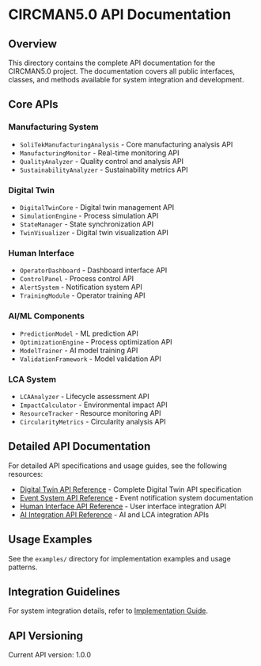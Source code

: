 # CIRCMAN5.0 API Documentation

## Overview
This directory contains the complete API documentation for the CIRCMAN5.0 project. The documentation covers all public interfaces, classes, and methods available for system integration and development.

## Core APIs

### Manufacturing System
- `SoliTekManufacturingAnalysis` - Core manufacturing analysis API
- `ManufacturingMonitor` - Real-time monitoring API
- `QualityAnalyzer` - Quality control and analysis API
- `SustainabilityAnalyzer` - Sustainability metrics API

### Digital Twin
- `DigitalTwinCore` - Digital twin management API
- `SimulationEngine` - Process simulation API
- `StateManager` - State synchronization API
- `TwinVisualizer` - Digital twin visualization API

### Human Interface
- `OperatorDashboard` - Dashboard interface API
- `ControlPanel` - Process control API
- `AlertSystem` - Notification system API
- `TrainingModule` - Operator training API

### AI/ML Components
- `PredictionModel` - ML prediction API
- `OptimizationEngine` - Process optimization API
- `ModelTrainer` - AI model training API
- `ValidationFramework` - Model validation API

### LCA System
- `LCAAnalyzer` - Lifecycle assessment API
- `ImpactCalculator` - Environmental impact API
- `ResourceTracker` - Resource monitoring API
- `CircularityMetrics` - Circularity analysis API

## Detailed API Documentation

For detailed API specifications and usage guides, see the following resources:

- [Digital Twin API Reference](api/dt_api_reference.md) - Complete Digital Twin API specification
- [Event System API Reference](api/dt_event_system_api.md) - Event notification system documentation
- [Human Interface API Reference](api/dt_human_interface_api.md) - User interface integration API
- [AI Integration API Reference](api/dt_ai_integration_api.md) - AI and LCA integration APIs

## Usage Examples
See the `examples/` directory for implementation examples and usage patterns.

## Integration Guidelines
For system integration details, refer to [Implementation Guide](implementation/dt_implementation_guide.md).

## API Versioning
Current API version: 1.0.0
